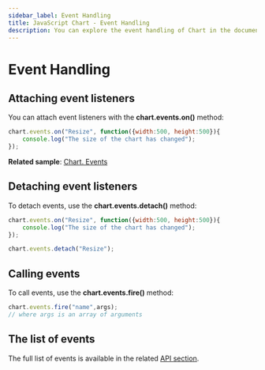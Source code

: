 ```yaml
---
sidebar_label: Event Handling
title: JavaScript Chart - Event Handling 
description: You can explore the event handling of Chart in the documentation of the DHTMLX JavaScript UI library. Browse developer guides and API reference, try out code examples and live demos, and download a free 30-day evaluation version of DHTMLX Suite 7.
---
```


# Event Handling

## Attaching event listeners

You can attach event listeners with the **chart.events.on()** method:

~~~js
chart.events.on("Resize", function({width:500, height:500}){
    console.log("The size of the chart has changed");
});
~~~

**Related sample**: [Chart. Events](https://snippet.dhtmlx.com/a1b9yfwo)

## Detaching event listeners

To detach events, use the **chart.events.detach()** method:

~~~js
chart.events.on("Resize", function({width:500, height:500}){
    console.log("The size of the chart has changed");
});

chart.events.detach("Resize");
~~~

## Calling events

To call events, use the **chart.events.fire()** method:

~~~js
chart.events.fire("name",args);
// where args is an array of arguments
~~~

## The list of events

The full list of events is available in the related [API section](chart/api/api_overview.md#events).
